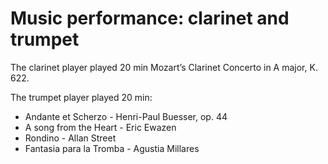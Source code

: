 # Music performance: clarinet and trumpet
The clarinet player played 20 min Mozart’s Clarinet Concerto in A major, K. 622.

The trumpet player played 20 min:
- Andante et Scherzo - Henri-Paul Buesser, op. 44
- A song from the Heart - Eric Ewazen
- Rondino - Allan Street
- Fantasia para la Tromba - Agustia Millares
